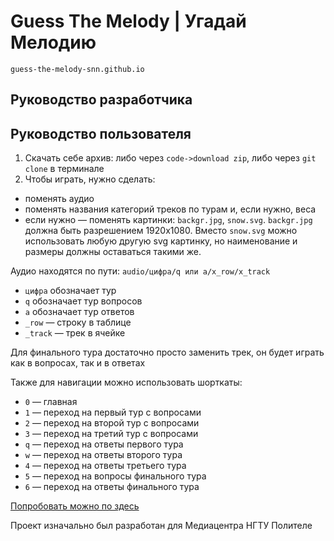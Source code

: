 # Guess The Melody | Угадай Мелодию

`guess-the-melody-snn.github.io`
## Руководство разработчика

## Руководство пользователя

1. Скачать себе архив: либо через `code->download zip`, либо через `git clone` в терминале
2. Чтобы играть, нужно сделать:
- поменять аудио
- поменять названия категорий треков по турам и, если нужно, веса
- если нужно — поменять картинки: `backgr.jpg`, `snow.svg`. `backgr.jpg` должна быть разрешением 1920x1080. Вместо `snow.svg` можно использовать любую другую svg картинку, но наименование и размеры должны оставаться такими же.

Аудио находятся по пути:
`audio/цифра/q или a/x_row/x_track`

- `цифра` обозначает тур
- `q` обозначает тур вопросов
- `a` обозначает тур ответов
- `_row` — строку в таблице
- `_track` — трек в ячейке

Для финального тура достаточно просто заменить трек, он будет играть как в вопросах, так и в ответах

Также для навигации можно использовать шорткаты:
- `0` — главная
- `1` — переход на первый тур с вопросами
- `2` — переход на второй тур с вопросами
- `3` — переход на третий тур с вопросами
- `q` — переход на ответы первого тура
- `w` — переход на ответы второго тура
- `4` — переход на ответы третьего тура
- `5` — переход на вопросы финального тура
- `6` — переход на ответы финального тура

[Попробовать можно по здесь](https://sannoization.github.io/guess-the-melody-snn.github.io)

Проект изначально был разработан для Медиацентра НГТУ Полителе
